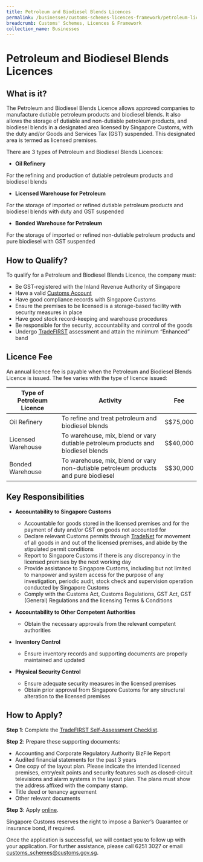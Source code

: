 ```yaml
---
title: Petroleum and Biodiesel Blends Licences
permalink: /businesses/customs-schemes-licences-framework/petroleum-licences
breadcrumb: Customs' Schemes, Licences & Framework
collection_name: Businesses
---
```


# Petroleum and Biodiesel Blends Licences

## What is it?

The Petroleum and Biodiesel Blends Licence allows approved companies to manufacture dutiable petroleum products and biodiesel blends. It also allows the storage of dutiable and non-dutiable petroleum products, and biodiesel blends in a designated area licensed by Singapore Customs, with the duty and/or Goods and Services Tax (GST) suspended. This designated area is termed as licensed premises.

There are 3 types of Petroleum and Biodiesel Blends Licences:

-   **Oil Refinery**

For the refining and production of dutiable petroleum products and biodiesel blends

-   **Licensed Warehouse for Petroleum**

For the storage of imported or refined dutiable petroleum products and biodiesel blends with duty and GST suspended

-   **Bonded Warehouse for Petroleum**

For the storage of imported or refined non-dutiable petroleum products and pure biodiesel with GST suspended

## How to Qualify?

To qualify for a Petroleum and Biodiesel Blends Licence, the company must:

-   Be GST-registered with the Inland Revenue Authority of Singapore
-   Have a valid  [Customs Account](https://www.customs.gov.sg/businesses/registering-to-trade/registration-procedures/activate-customs-account)
-   Have good compliance records with Singapore Customs
-   Ensure the premises to be licensed is a storage-based facility with security measures in place
-   Have good stock record-keeping and warehouse procedures
-   Be responsible for the security, accountability and control of the goods
-   Undergo  [TradeFIRST](https://www.customs.gov.sg/businesses/customs-schemes-licences-framework/tradefirst) assessment and attain the minimum “Enhanced” band

## Licence Fee

An annual licence fee is payable when the Petroleum and Biodiesel Blends Licence is issued. The fee varies with the type of licence issued:

| Type of Petroleum Licence | Activity | Fee |
|---------------------------|----------|-----|
| Oil Refinery | To refine and treat petroleum and biodiesel blends | S$75,000 |
| Licensed Warehouse | To warehouse, mix, blend or vary dutiable petroleum products and biodiesel blends | S$40,000 |
| Bonded Warehouse | To warehouse, mix, blend or vary non-dutiable petroleum products and pure biodiesel | S$30,000 |


## Key Responsibilities

-   **Accountability to Singapore Customs**
    
    -   Accountable for goods stored in the licensed premises and for the payment of duty and/or GST on goods not accounted for
    -   Declare relevant Customs permits through  [TradeNet](https://www.customs.gov.sg/about-us/national-single-window/tradenet) for movement of all goods in and out of the licensed premises, and abide by the stipulated permit conditions
    -   Report to Singapore Customs if there is any discrepancy in the licensed premises by the next working day
    -   Provide assistance to Singapore Customs, including but not limited to manpower and system access for the purpose of any investigation, periodic audit, stock check and supervision operation conducted by Singapore Customs
    -   Comply with the Customs Act, Customs Regulations, GST Act, GST (General) Regulations and the licensing Terms & Conditions

-   **Accountability to Other Competent Authorities**
    -   Obtain the necessary approvals from the relevant competent authorities

-   **Inventory Control**
    -   Ensure inventory records and supporting documents are properly maintained and updated

-   **Physical Security Control**
    -   Ensure adequate security measures in the licensed premises
    -   Obtain prior approval from Singapore Customs for any structural alteration to the licensed premises

## How to Apply?

**Step 1**: Complete the  [TradeFIRST Self-Assessment Checklist](https://www.customs.gov.sg/-/media/tradefirst-selfassessment-checklist-approved-31may2019.xlsx?la=en&hash=ED74065B31B86785B1F625E9D4DBCE2AFFF77DF7).

**Step 2**: Prepare these supporting documents:

-   Accounting and Corporate Regulatory Authority BizFile Report
-   Audited financial statements for the past 3 years
-   One copy of the layout plan. Please indicate the intended licensed premises, entry/exit points and security features such as closed-circuit televisions and alarm systems in the layout plan. The plans must show the address affixed with the company stamp.
-   Title deed or tenancy agreement
-   Other relevant documents

**Step 3**: Apply  [online](http://eservices.customs.gov.sg/scripts/customs/whselic/WHS1_Form.asp).

Singapore Customs reserves the right to impose a Banker’s Guarantee or insurance bond, if required.

Once the application is successful, we will contact you to follow up with your application. For further assistance, please call 6251 3027 or email  [customs_schemes@customs.gov.sg](mailto:customs_schemes@customs.gov.sg).
